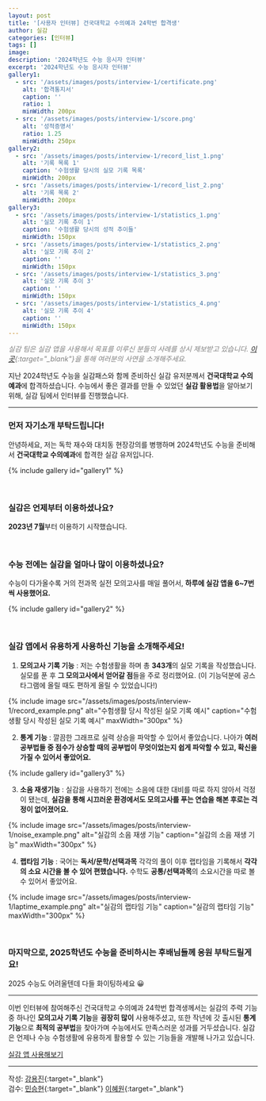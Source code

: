 ```yaml
---
layout: post
title: '[사용자 인터뷰] 건국대학교 수의예과 24학번 합격생'
author: 실감
categories: [인터뷰]
tags: []
image:
description: '2024학년도 수능 응시자 인터뷰'
excerpt: '2024학년도 수능 응시자 인터뷰'
gallery1:
  - src: '/assets/images/posts/interview-1/certificate.png'
    alt: '합격통지서'
    caption: ''
    ratio: 1
    minWidth: 200px
  - src: '/assets/images/posts/interview-1/score.png'
    alt: '성적증명서'
    ratio: 1.25
    minWidth: 250px
gallery2:
  - src: '/assets/images/posts/interview-1/record_list_1.png'
    alt: '기록 목록 1'
    caption: '수험생활 당시의 실모 기록 목록'
    minWidth: 200px
  - src: '/assets/images/posts/interview-1/record_list_2.png'
    alt: '기록 목록 2'
    minWidth: 200px
gallery3:
  - src: '/assets/images/posts/interview-1/statistics_1.png'
    alt: '실모 기록 추이 1'
    caption: '수험생활 당시의 성적 추이들'
    minWidth: 150px
  - src: '/assets/images/posts/interview-1/statistics_2.png'
    alt: '실모 기록 추이 2'
    caption: ''
    minWidth: 150px
  - src: '/assets/images/posts/interview-1/statistics_3.png'
    alt: '실모 기록 추이 3'
    caption: ''
    minWidth: 150px
  - src: '/assets/images/posts/interview-1/statistics_4.png'
    alt: '실모 기록 추이 4'
    caption: ''
    minWidth: 150px
---
```


<span style="color:gray">_실감 팀은 실감 앱을 사용해서 목표를 이루신 분들의 사례를 상시 제보받고 있습니다. [이곳](https://forms.gle/foGQ2DYA8CPqvcMV6){:target="\_blank"}을 통해 여러분의 사연을 소개해주세요._</span>

지난 2024학년도 수능을 실감패스와 함께 준비하신 실감 유저분께서 **건국대학교 수의예과**에 합격하셨습니다. 수능에서 좋은 결과를 만들 수 있었던 **실감 활용법**을 알아보기 위해, 실감 팀에서 인터뷰를 진행했습니다.

---

### 먼저 자기소개 부탁드립니다!

안녕하세요, 저는 독학 재수와 대치동 현장강의를 병행하며 2024학년도 수능을 준비해서 **건국대학교 수의예과**에 합격한 실감 유저입니다.

{% include gallery id="gallery1" %}

<br>

### 실감은 언제부터 이용하셨나요?

**2023년 7월**부터 이용하기 시작했습니다.

<br>

### 수능 전에는 실감을 얼마나 많이 이용하셨나요?

수능이 다가올수록 거의 전과목 실전 모의고사를 매일 풀어서, **하루에 실감 앱을 6~7번씩 사용했어요.**

{% include gallery id="gallery2" %}

<br>

### 실감 앱에서 유용하게 사용하신 기능을 소개해주세요!

1. **모의고사 기록 기능** : 저는 수험생활을 하며 총 **343개**의 실모 기록을 작성했습니다. 실모를 푼 후 **그 모의고사에서 얻어갈 점**들을 주로 정리했어요. (이 기능덕분에 공스타그램에 올릴 때도 편하게 올릴 수 있었습니다!)

{% include image src="/assets/images/posts/interview-1/record_example.png" alt="수험생활 당시 작성된 실모 기록 예시" caption="수험생활 당시 작성된 실모 기록 예시" maxWidth="300px" %}

2. **통계 기능** : 깔끔한 그래프로 실력 상승을 파악할 수 있어서 좋았습니다. 나아가 **여러 공부법들 중 점수가 상승할 때의 공부법이 무엇이었는지 쉽게 파악할 수 있고, 확신을 가질 수 있어서 좋았어요.**

{% include gallery id="gallery3" %}

3. **소음 재생기능** : 실감을 사용하기 전에는 소음에 대한 대비를 따로 하지 않아서 걱정이 됐는데, **실감을 통해 시끄러운 환경에서도 모의고사를 푸는 연습을 해본 후로는 걱정이 없어졌어요.**

{% include image src="/assets/images/posts/interview-1/noise_example.png" alt="실감의 소음 재생 기능" caption="실감의 소음 재생 기능" maxWidth="300px" %}

4. **랩타임 기능** : 국어는 **독서/문학/선택과목** 각각의 풀이 이후 랩타임을 기록해서 **각각의 소요 시간을 볼 수 있어 편했습니다.** 수학도 **공통/선택과목**의 소요시간을 따로 볼 수 있어서 좋았어요.

{% include image src="/assets/images/posts/interview-1/laptime_example.png" alt="실감의 랩타임 기능" caption="실감의 랩타임 기능" maxWidth="300px" %}

<br>

### 마지막으로, 2025학년도 수능을 준비하시는 후배님들께 응원 부탁드릴게요!

2025 수능도 어려울텐데 다들 화이팅하세요 😀

---

이번 인터뷰에 참여해주신 건국대학교 수의예과 24학번 합격생께서는 실감의 주력 기능 중 하나인 **모의고사 기록 기능**을 **굉장히 많이** 사용해주셨고, 또한 작년에 갓 출시된 **통계 기능**으로 **최적의 공부법**을 찾아가며 수능에서도 만족스러운 성과를 거두셨습니다. 실감은 언제나 수능 수험생활에 유용하게 활용할 수 있는 기능들을 개발해 나가고 있습니다.

[실감 앱 사용해보기](http://silgam.app/download)

---

작성: [강용진](https://www.instagram.com/self_educator){:target="\_blank"}  
검수: [민승현](https://www.linkedin.com/in/seunghyunmin/){:target="\_blank"} [이혜원](https://www.instagram.com/hyermione_hyeranger/){:target="\_blank"}
